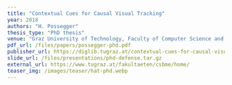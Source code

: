 ```yaml
---
title: "Contextual Cues for Causal Visual Tracking"
year: 2018
authors: "H. Possegger"
thesis_type: "PhD thesis"
venue: "Graz University of Technology, Faculty of Computer Science and Biomedical Engineering"
pdf_url: /files/papers/possegger-phd.pdf
publisher_url: https://diglib.tugraz.at/contextual-cues-for-causal-visual-tracking-2018
slide_url: /files/presentations/phd-defense.tar.gz
external_url: https://www.tugraz.at/fakultaeten/csbme/home/
teaser_img: /images/teaser/hat-phd.webp
---
```

